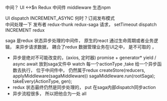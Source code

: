 中间？ UI <->$n  Redux
中间件 middleware 生态npm

UI dispatch INCREMENT_ASYNC
何时？订阅发布模式   
中间处理一下 发布者 redux-thunk redux-saga   请求， setTimeout  dispatch INCREMENT 
redux 

saga 是redux 状态异步处理的中间件，
原生的react 通过生命周期或者业务逻辑， 来异步请求数据， 耦合了redux 数据管理业务在UI之中， 是不可取的 ，
-  异步是绝对不可能改变的，(axios,  定时器)
  promise +  generator* yield / async await
  放到saga文件中
  watch 每一个actionType ,take 给一个异步函数去执行， 位于中间件中， 仍然属于redux createStore(reducers, applyMiddleware(sagaMiddleware))
  sagaMiddleware.run(rootSaga);
  takeEvery(ActionType, gen);
- redux 状态最终仍然是同步处理的，
  put 在saga内部dispatch同步action
- 异步流程很多， 所以把他合为一处 all